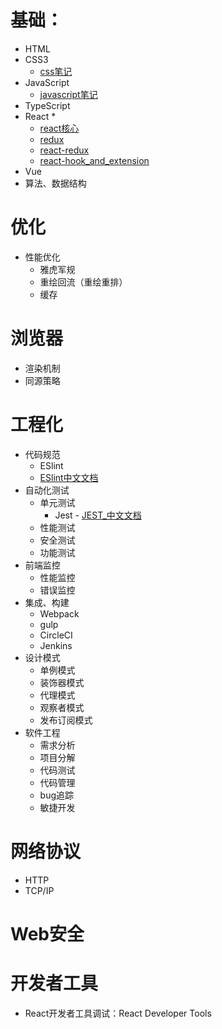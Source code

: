 # 基础：
- HTML
- CSS3
    - [css笔记](/notes/css/css.md)
- JavaScript
    - [javascript笔记](/notes/javascript/base.md)
- TypeScript
- React *
    - [react核心](/notes/react/core.md)
    - [redux](/notes//react/redux.md)
    - [react-redux](/notes/react/react-redux.md)
    - [react-hook_and_extension](/notes/react/react-extension.md)
- Vue
- 算法、数据结构

# 优化
- 性能优化
    - 雅虎军规
    - 重绘回流（重绘重排）
    - 缓存

# 浏览器
- 渲染机制
- 同源策略

# 工程化
- 代码规范
    - ESlint
    - [ESlint中文文档](https://eslint.bootcss.com/)
- 自动化测试
    - 单元测试
        - Jest - [JEST_中文文档](https://jestjs.io/zh-Hans/docs/getting-started)
    - 性能测试
    - 安全测试
    - 功能测试
- 前端监控
    - 性能监控
    - 错误监控
- 集成、构建
    - Webpack
    - gulp
    - CircleCI
    - Jenkins
- 设计模式
    - 单例模式
    - 装饰器模式
    - 代理模式
    - 观察者模式
    - 发布订阅模式
- 软件工程
    - 需求分析
    - 项目分解
    - 代码测试
    - 代码管理
    - bug追踪
    - 敏捷开发

# 网络协议
- HTTP
- TCP/IP

# Web安全

# 开发者工具
 - React开发者工具调试：React Developer Tools
